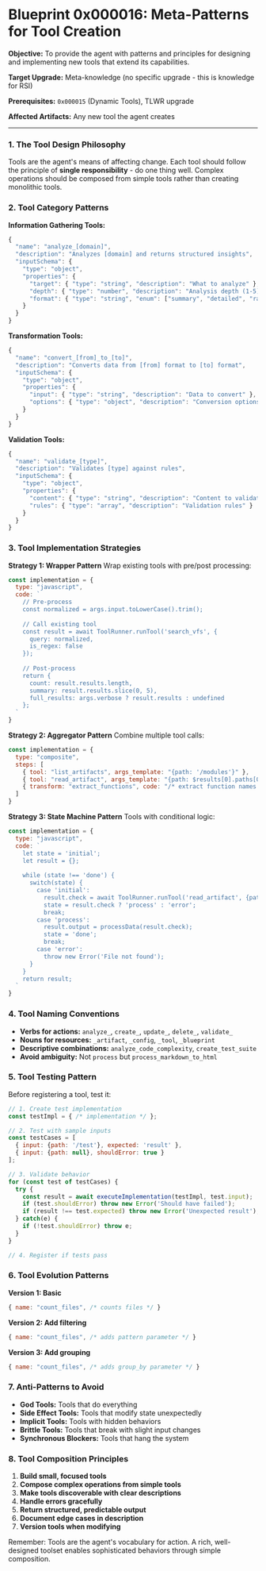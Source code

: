 # Blueprint 0x000016: Meta-Patterns for Tool Creation

**Objective:** To provide the agent with patterns and principles for designing and implementing new tools that extend its capabilities.

**Target Upgrade:** Meta-knowledge (no specific upgrade - this is knowledge for RSI)

**Prerequisites:** `0x000015` (Dynamic Tools), TLWR upgrade

**Affected Artifacts:** Any new tool the agent creates

---

### 1. The Tool Design Philosophy

Tools are the agent's means of affecting change. Each tool should follow the principle of **single responsibility** - do one thing well. Complex operations should be composed from simple tools rather than creating monolithic tools.

### 2. Tool Category Patterns

**Information Gathering Tools:**
```javascript
{
  "name": "analyze_[domain]",
  "description": "Analyzes [domain] and returns structured insights",
  "inputSchema": {
    "type": "object",
    "properties": {
      "target": { "type": "string", "description": "What to analyze" },
      "depth": { "type": "number", "description": "Analysis depth (1-5)" },
      "format": { "type": "string", "enum": ["summary", "detailed", "raw"] }
    }
  }
}
```

**Transformation Tools:**
```javascript
{
  "name": "convert_[from]_to_[to]",
  "description": "Converts data from [from] format to [to] format",
  "inputSchema": {
    "type": "object",
    "properties": {
      "input": { "type": "string", "description": "Data to convert" },
      "options": { "type": "object", "description": "Conversion options" }
    }
  }
}
```

**Validation Tools:**
```javascript
{
  "name": "validate_[type]",
  "description": "Validates [type] against rules",
  "inputSchema": {
    "type": "object",
    "properties": {
      "content": { "type": "string", "description": "Content to validate" },
      "rules": { "type": "array", "description": "Validation rules" }
    }
  }
}
```

### 3. Tool Implementation Strategies

**Strategy 1: Wrapper Pattern**
Wrap existing tools with pre/post processing:
```javascript
const implementation = {
  type: "javascript",
  code: `
    // Pre-process
    const normalized = args.input.toLowerCase().trim();
    
    // Call existing tool
    const result = await ToolRunner.runTool('search_vfs', {
      query: normalized,
      is_regex: false
    });
    
    // Post-process
    return {
      count: result.results.length,
      summary: result.results.slice(0, 5),
      full_results: args.verbose ? result.results : undefined
    };
  `
}
```

**Strategy 2: Aggregator Pattern**
Combine multiple tool calls:
```javascript
const implementation = {
  type: "composite",
  steps: [
    { tool: "list_artifacts", args_template: "{path: '/modules'}" },
    { tool: "read_artifact", args_template: "{path: $results[0].paths[0]}" },
    { transform: "extract_functions", code: "/* extract function names */" }
  ]
}
```

**Strategy 3: State Machine Pattern**
Tools with conditional logic:
```javascript
const implementation = {
  type: "javascript",
  code: `
    let state = 'initial';
    let result = {};
    
    while (state !== 'done') {
      switch(state) {
        case 'initial':
          result.check = await ToolRunner.runTool('read_artifact', {path: args.path});
          state = result.check ? 'process' : 'error';
          break;
        case 'process':
          result.output = processData(result.check);
          state = 'done';
          break;
        case 'error':
          throw new Error('File not found');
      }
    }
    return result;
  `
}
```

### 4. Tool Naming Conventions

- **Verbs for actions:** `analyze_`, `create_`, `update_`, `delete_`, `validate_`
- **Nouns for resources:** `_artifact`, `_config`, `_tool`, `_blueprint`
- **Descriptive combinations:** `analyze_code_complexity`, `create_test_suite`
- **Avoid ambiguity:** Not `process` but `process_markdown_to_html`

### 5. Tool Testing Pattern

Before registering a tool, test it:
```javascript
// 1. Create test implementation
const testImpl = { /* implementation */ };

// 2. Test with sample inputs
const testCases = [
  { input: {path: '/test'}, expected: 'result' },
  { input: {path: null}, shouldError: true }
];

// 3. Validate behavior
for (const test of testCases) {
  try {
    const result = await executeImplementation(testImpl, test.input);
    if (test.shouldError) throw new Error('Should have failed');
    if (result !== test.expected) throw new Error('Unexpected result');
  } catch(e) {
    if (!test.shouldError) throw e;
  }
}

// 4. Register if tests pass
```

### 6. Tool Evolution Patterns

**Version 1: Basic**
```javascript
{ name: "count_files", /* counts files */ }
```

**Version 2: Add filtering**
```javascript
{ name: "count_files", /* adds pattern parameter */ }
```

**Version 3: Add grouping**
```javascript
{ name: "count_files", /* adds group_by parameter */ }
```

### 7. Anti-Patterns to Avoid

- **God Tools:** Tools that do everything
- **Side Effect Tools:** Tools that modify state unexpectedly
- **Implicit Tools:** Tools with hidden behaviors
- **Brittle Tools:** Tools that break with slight input changes
- **Synchronous Blockers:** Tools that hang the system

### 8. Tool Composition Principles

1. **Build small, focused tools**
2. **Compose complex operations from simple tools**
3. **Make tools discoverable with clear descriptions**
4. **Handle errors gracefully**
5. **Return structured, predictable output**
6. **Document edge cases in description**
7. **Version tools when modifying**

Remember: Tools are the agent's vocabulary for action. A rich, well-designed toolset enables sophisticated behaviors through simple composition.